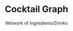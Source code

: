---
title: Cocktail Graph
subtitle: Network of Ingredients/Drinks
layout: default
modal-id: 7
date: 
img: blank.png
iframe: ##>>
graphheight: 700px
graphwidth: 700px
thumbnail: cocktail-thumbnail.png
alt: image-alt
description: 
---